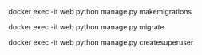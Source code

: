 
docker exec -it web python manage.py makemigrations

docker exec -it web python manage.py migrate

docker exec -it web python manage.py createsuperuser